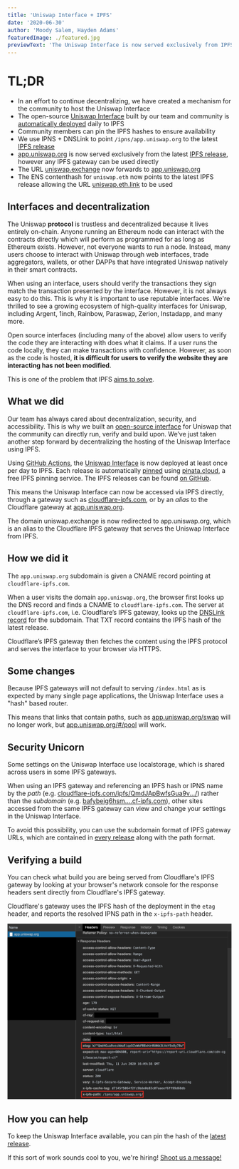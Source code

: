 ```yaml
---
title: 'Uniswap Interface + IPFS'
date: '2020-06-30'
author: 'Moody Salem, Hayden Adams'
featuredImage: ./featured.jpg
previewText: 'The Uniswap Interface is now served exclusively from IPFS'
---
```


# TL;DR

- In an effort to continue decentralizing, we have created a mechanism for the community to host the Uniswap Interface
- The open-source [Uniswap Interface](https://github.com/Uniswap/uniswap-interface) built by our team and
  community is [automatically deployed](https://github.com/Uniswap/uniswap-interface/releases) daily to IPFS
- Community members can pin the IPFS hashes to ensure availability
- We use IPNS + DNSLink to point `/ipns/app.uniswap.org` to the latest [IPFS release](https://github.com/Uniswap/uniswap-interface/releases)
- [app.uniswap.org](https://app.uniswap.org) is now served exclusively from the latest
  [IPFS release](https://github.com/Uniswap/uniswap-interface/releases), however any IPFS gateway can be used directly
- The URL [uniswap.exchange](https://uniswap.exchange) now forwards to [app.uniswap.org](https://app.uniswap.org)
- The ENS contenthash for `uniswap.eth` now points to the latest IPFS release allowing the URL [uniswap.eth.link](https://uniswap.eth.link/) to be used

## Interfaces and decentralization

The Uniswap **protocol** is trustless and decentralized because it lives entirely on-chain.
Anyone running an Ethereum node can interact with the contracts directly which will perform as programmed for as long as Ethereum exists.
However, not everyone wants to run a node. Instead, many users choose to interact with Uniswap through web interfaces,
trade aggregators, wallets, or other DAPPs that have integrated Uniswap natively in their smart contracts.

When using an interface, users should verify the transactions they sign match the transaction presented by the interface.
However, it is not always easy to do this. This is why it is important to use reputable interfaces.
We're thrilled to see a growing ecosystem of high-quality interfaces for Uniswap, including Argent, 1inch, Rainbow,
Paraswap, Zerion, Instadapp, and many more.

Open source interfaces (including many of the above) allow users to verify the code they are interacting with does what
it claims. If a user runs the code locally, they can make transactions with confidence. However, as soon as the code
is hosted, **it is difficult for users to verify the website they are interacting has not been modified**.

This is one of the problem that IPFS [aims to solve](https://blog.cloudflare.com/e2e-integrity/).

## What we did

Our team has always cared about decentralization, security, and accessibility. This is why we built an
[open-source interface](https://github.com/Uniswap/uniswap-interface) for Uniswap that the community can directly run,
verify and build upon. We’ve just taken another step forward by decentralizing the hosting of the Uniswap Interface using IPFS.

Using [GitHub Actions](https://github.com/features/actions), the [Uniswap Interface](https://github.com/Uniswap/uniswap-interface)
is now deployed at least once per day to IPFS. Each release is automatically [pinned](https://docs.ipfs.io/concepts/persistence/)
using [pinata.cloud](https://pinata.cloud), a free IPFS pinning service.
The IPFS releases can be found [on GitHub](https://github.com/Uniswap/uniswap-interface/releases).

This means the Uniswap Interface can now be accessed via IPFS directly, through a gateway such as [cloudflare-ipfs.com](https://cloudflare-ipfs.com/ipns/app.uniswap.org/), or by an _alias_ to the Cloudflare gateway at [app.uniswap.org](https://app.uniswap.org).

The domain uniswap.exchange is now redirected to app.uniswap.org, which is an alias to the Cloudflare IPFS gateway that serves the Uniswap Interface from IPFS.

## How we did it

The `app.uniswap.org` subdomain is given a CNAME record pointing at `cloudflare-ipfs.com`.

When a user visits the domain `app.uniswap.org`, the browser first looks up the DNS record and finds a CNAME to `cloudflare-ipfs.com`.
The server at `cloudflare-ipfs.com`, i.e. Cloudflare’s IPFS gateway, looks up the
[DNSLink record](https://docs.ipfs.io/concepts/dnslink/) for the subdomain.
That TXT record contains the IPFS hash of the latest release.

Cloudflare’s IPFS gateway then fetches the content using the IPFS protocol and serves the interface to your browser via HTTPS.

## Some changes

Because IPFS gateways will not default to serving `/index.html` as is expected by many single page applications, the Uniswap Interface uses a "hash" based router.

This means that links that contain paths, such as [app.uniswap.org/swap](https://app.uniswap.org) will no longer work, but [app.uniswap.org/#/pool](https://app.uniswap.org/#/swap) will work.

## Security Unicorn

Some settings on the Uniswap Interface use localstorage, which is shared across users in some IPFS gateways.

When using an IPFS gateway and referencing an IPFS hash or IPNS name by the _path_
(e.g. [cloudflare-ipfs.com/ipfs/QmdJApBwfsGua9v.../](https://cloudflare-ipfs.com/ipfs/QmdJApBwfsGua9vKnMbswGFGA4y5Kj2VNNPhvcsc8NC7iA/))
rather than the _subdomain_
(e.g. [bafybeig6hsm....cf-ipfs.com](https://bafybeig6hsm6lj74ertjf7hghsj2zrkzzpec5iyrt57vxiwxqltmgeeokm.cf-ipfs.com/)),
other sites accessed from the same IPFS gateway can view and change your settings in the Uniswap Interface.

To avoid this possibility, you can use the subdomain format of IPFS gateway URLs, which are contained in
[every release](https://github.com/Uniswap/uniswap-interface/releases) along with the path format.

## Verifying a build

You can check what build you are being served from Cloudflare's IPFS gateway by looking at your browser's network console for the response headers sent directly from Cloudflare's IPFS gateway.

Cloudflare's gateway uses the IPFS hash of the deployment in the `etag` header, and reports the resolved IPNS path in the `x-ipfs-path` header.

![](./verifying-build.png)

## How you can help

To keep the Uniswap Interface available, you can pin the hash of the [latest release](https://github.com/Uniswap/uniswap-interface/releases/latest).

If this sort of work sounds cool to you, we're hiring! [Shoot us a message!](mailto:contact@uniswap.org)
